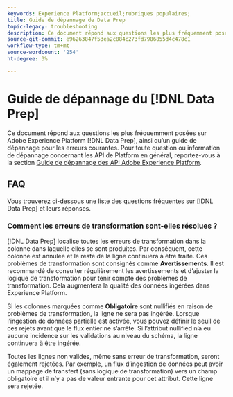 ```yaml
---
keywords: Experience Platform;accueil;rubriques populaires;
title: Guide de dépannage de Data Prep
topic-legacy: troubleshooting
description: Ce document répond aux questions les plus fréquemment posées sur Adobe Experience Platform Data Prep.
source-git-commit: e96263847f53ea2c884c273fd7986855d4c478c1
workflow-type: tm+mt
source-wordcount: '254'
ht-degree: 3%

---
```


# Guide de dépannage du [!DNL Data Prep]

Ce document répond aux questions les plus fréquemment posées sur Adobe Experience Platform [!DNL Data Prep], ainsi qu’un guide de dépannage pour les erreurs courantes. Pour toute question ou information de dépannage concernant les API de Platform en général, reportez-vous à la section [Guide de dépannage des API Adobe Experience Platform](../landing/troubleshooting.md).

## FAQ

Vous trouverez ci-dessous une liste des questions fréquentes sur [!DNL Data Prep] et leurs réponses.

### Comment les erreurs de transformation sont-elles résolues ?

[!DNL Data Prep] localise toutes les erreurs de transformation dans la colonne dans laquelle elles se sont produites. Par conséquent, cette colonne est annulée et le reste de la ligne continuera à être traité. Ces problèmes de transformation sont consignés comme **Avertissements**. Il est recommandé de consulter régulièrement les avertissements et d’ajuster la logique de transformation pour tenir compte des problèmes de transformation. Cela augmentera la qualité des données ingérées dans Experience Platform.

Si les colonnes marquées comme **Obligatoire** sont nullifiés en raison de problèmes de transformation, la ligne ne sera pas ingérée. Lorsque l’ingestion de données partielle est activée, vous pouvez définir le seuil de ces rejets avant que le flux entier ne s’arrête. Si l’attribut nullified n’a eu aucune incidence sur les validations au niveau du schéma, la ligne continuera à être ingérée.

Toutes les lignes non valides, même sans erreur de transformation, seront également rejetées. Par exemple, un flux d’ingestion de données peut avoir un mappage de transfert (sans logique de transformation) vers un champ obligatoire et il n’y a pas de valeur entrante pour cet attribut. Cette ligne sera rejetée.